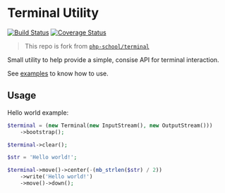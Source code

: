 # Terminal Utility

[![Build Status](https://travis-ci.com/MilesChou/pherm.svg?branch=master)](https://travis-ci.com/MilesChou/pherm)
[![Coverage Status](https://coveralls.io/repos/github/MilesChou/pherm/badge.svg?branch=master)](https://coveralls.io/github/MilesChou/pherm?branch=master)

> This repo is fork from [`php-school/terminal`](https://github.com/php-school/terminal) 

Small utility to help provide a simple, consise API for terminal interaction.

See [examples](/examples) to know how to use.

## Usage

Hello world example:

```php
$terminal = (new Terminal(new InputStream(), new OutputStream()))
    ->bootstrap();

$terminal->clear();

$str = 'Hello world!';

$terminal->move()->center(-(mb_strlen($str) / 2))
    ->write('Hello world!')
    ->move()->down();
```
